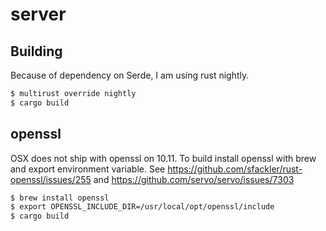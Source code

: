 # server

## Building

Because of dependency on Serde, I am using rust nightly.

```bash
$ multirust override nightly
$ cargo build
```

## openssl

OSX does not ship with openssl on 10.11. To build install openssl with brew
and export environment variable.
See https://github.com/sfackler/rust-openssl/issues/255 and https://github.com/servo/servo/issues/7303

```bash
$ brew install openssl
$ export OPENSSL_INCLUDE_DIR=/usr/local/opt/openssl/include
$ cargo build
```